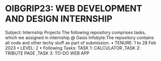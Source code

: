 # OIBGRIP23: WEB DEVELOPMENT AND DESIGN INTERNSHIP
Subject: Internship Projects
The following repository comprises tasks, which we assigned in internship @ Oasis Infobyte.The repository contains all code and other techy stuff as part of submission.
•	TENURE: 1 to 28 Feb 2023
•	LEVEL: 2
•	Following Tasks:
                 TASK 1: CALCULATOR
                 ,TASK 2: TRIBUTE PAGE
                 ,TASK 3: TO-DO WEB APP

